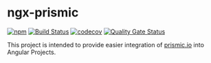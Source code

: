 # ngx-prismic

[![npm](https://img.shields.io/npm/v/ngx-prismic.svg)](https://www.npmjs.com/package/ngx-prismic)
[![Build Status](https://travis-ci.com/exportarts/ngx-prismic.svg?branch=master)](https://travis-ci.com/exportarts/ngx-prismic)
[![codecov](https://codecov.io/gh/exportarts/ngx-prismic/branch/master/graph/badge.svg)](https://codecov.io/gh/exportarts/ngx-prismic)
[![Quality Gate Status](https://sonarcloud.io/api/project_badges/measure?project=exportarts_ngx-prismic&metric=alert_status)](https://sonarcloud.io/dashboard?id=exportarts_ngx-prismic)

This project is intended to provide easier integration of
[prismic.io](https://prismic.io) into Angular Projects.
